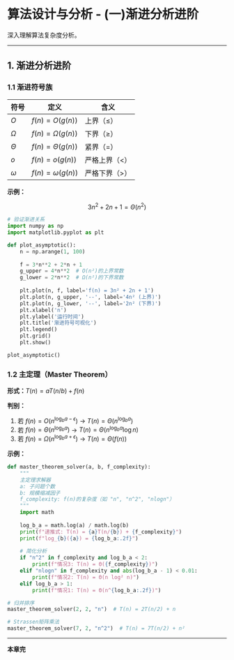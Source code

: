 # 算法设计与分析 - (一)渐进分析进阶

深入理解算法复杂度分析。

---

## 1. 渐进分析进阶

### 1.1 渐进符号族

| 符号 | 定义 | 含义 |
|------|------|------|
| $O$ | $f(n) = O(g(n))$ | 上界（≤） |
| $\Omega$ | $f(n) = \Omega(g(n))$ | 下界（≥） |
| $\Theta$ | $f(n) = \Theta(g(n))$ | 紧界（=） |
| $o$ | $f(n) = o(g(n))$ | 严格上界（<） |
| $\omega$ | $f(n) = \omega(g(n))$ | 严格下界（>） |

**示例：**

$$
3n^2 + 2n + 1 = \Theta(n^2)
$$

```python
# 验证渐进关系
import numpy as np
import matplotlib.pyplot as plt

def plot_asymptotic():
    n = np.arange(1, 100)
    
    f = 3*n**2 + 2*n + 1
    g_upper = 4*n**2  # O(n²)的上界常数
    g_lower = 2*n**2  # Ω(n²)的下界常数
    
    plt.plot(n, f, label='f(n) = 3n² + 2n + 1')
    plt.plot(n, g_upper, '--', label='4n² (上界)')
    plt.plot(n, g_lower, '--', label='2n² (下界)')
    plt.xlabel('n')
    plt.ylabel('运行时间')
    plt.title('渐进符号可视化')
    plt.legend()
    plt.grid()
    plt.show()

plot_asymptotic()
```

### 1.2 主定理（Master Theorem）

**形式：**$T(n) = aT(n/b) + f(n)$

**判别：**

1. 若 $f(n) = O(n^{\log_b a - \epsilon})$ → $T(n) = \Theta(n^{\log_b a})$
2. 若 $f(n) = \Theta(n^{\log_b a})$ → $T(n) = \Theta(n^{\log_b a} \log n)$
3. 若 $f(n) = \Omega(n^{\log_b a + \epsilon})$ → $T(n) = \Theta(f(n))$

**示例：**

```python
def master_theorem_solver(a, b, f_complexity):
    """
    主定理求解器
    a: 子问题个数
    b: 规模缩减因子
    f_complexity: f(n)的复杂度（如 "n", "n^2", "nlogn"）
    """
    import math
    
    log_b_a = math.log(a) / math.log(b)
    print(f"递推式: T(n) = {a}T(n/{b}) + {f_complexity}")
    print(f"log_{b}({a}) = {log_b_a:.2f}")
    
    # 简化分析
    if "n^2" in f_complexity and log_b_a < 2:
        print(f"情况3: T(n) = Θ({f_complexity})")
    elif "nlogn" in f_complexity and abs(log_b_a - 1) < 0.01:
        print(f"情况2: T(n) = Θ(n log² n)")
    elif log_b_a > 1:
        print(f"情况1: T(n) = Θ(n^{log_b_a:.2f})")

# 归并排序
master_theorem_solver(2, 2, "n")  # T(n) = 2T(n/2) + n

# Strassen矩阵乘法
master_theorem_solver(7, 2, "n^2")  # T(n) = 7T(n/2) + n²
```

---

**本章完**
